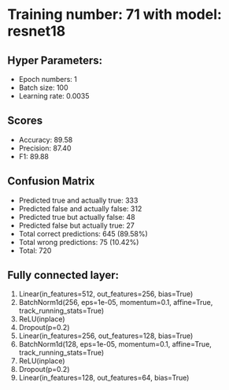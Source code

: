 # Training number: 71 with model: resnet18
## Hyper Parameters:
- Epoch numbers: 1
- Batch size: 100
- Learning rate: 0.0035

## Scores
- Accuracy: 89.58
- Precision: 87.40
- F1: 89.88

## Confusion Matrix
- Predicted true and actually true: 333
- Predicted false and actually false: 312
- Predicted true but actually false: 48
- Predicted false but actually true: 27
- Total correct predictions: 645 (89.58%)
- Total wrong predictions: 75 (10.42%)
- Total: 720

## Fully connected layer:
1. Linear(in_features=512, out_features=256, bias=True)
2. BatchNorm1d(256, eps=1e-05, momentum=0.1, affine=True, track_running_stats=True)
3. ReLU(inplace)
4. Dropout(p=0.2)
5. Linear(in_features=256, out_features=128, bias=True)
6. BatchNorm1d(128, eps=1e-05, momentum=0.1, affine=True, track_running_stats=True)
7. ReLU(inplace)
8. Dropout(p=0.2)
9. Linear(in_features=128, out_features=64, bias=True)